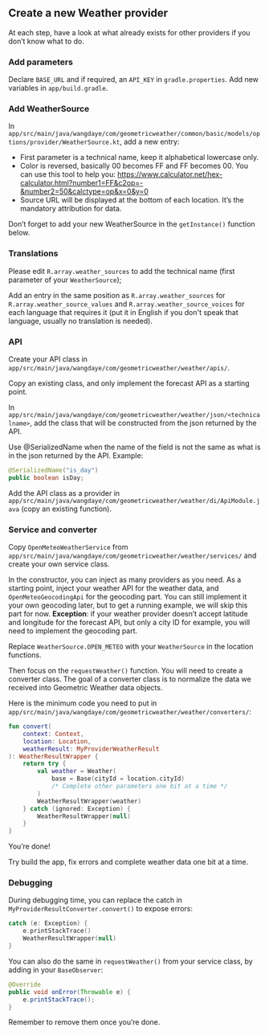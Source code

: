 ## Create a new Weather provider

At each step, have a look at what already exists for other providers if you don’t know what to do.

### Add parameters

Declare `BASE_URL` and if required, an `API_KEY` in `gradle.properties`.
Add new variables in `app/build.gradle`.


### Add WeatherSource
In `app/src/main/java/wangdaye/com/geometricweather/common/basic/models/options/provider/WeatherSource.kt`, add a new entry:
- First parameter is a technical name, keep it alphabetical lowercase only.
- Color is reversed, basically 00 becomes FF and FF becomes 00. You can use this tool to help you: https://www.calculator.net/hex-calculator.html?number1=FF&c2op=-&number2=50&calctype=op&x=0&y=0
- Source URL will be displayed at the bottom of each location. It’s the mandatory attribution for data.

Don’t forget to add your new WeatherSource in the `getInstance()` function below.


### Translations
Please edit `R.array.weather_sources` to add the technical name (first parameter of your `WeatherSource`);

Add an entry in the same position as `R.array.weather_sources` for `R.array.weather_source_values` and `R.array.weather_source_voices` for each language that requires it (put it in English if you don't speak that language, usually no translation is needed).


### API
Create your API class in `app/src/main/java/wangdaye/com/geometricweather/weather/apis/`.

Copy an existing class, and only implement the forecast API as a starting point.

In `app/src/main/java/wangdaye/com/geometricweather/weather/json/<technicalname>`, add the class that will be constructed from the json returned by the API.

Use @SerializedName when the name of the field is not the same as what is in the json returned by the API.
Example:
```java
@SerializedName("is_day")
public boolean isDay;
```

Add the API class as a provider in `app/src/main/java/wangdaye/com/geometricweather/weather/di/ApiModule.java` (copy an existing function).


### Service and converter
Copy `OpenMeteoWeatherService` from `app/src/main/java/wangdaye/com/geometricweather/weather/services/` and create your own service class.

In the constructor, you can inject as many providers as you need.
As a starting point, inject your weather API for the weather data, and `OpenMeteoGeocodingApi` for the geocoding part.
You can still implement it your own geocoding later, but to get a running example, we will skip this part for now.
**Exception**: if your weather provider doesn’t accept latitude and longitude for the forecast API, but only a city ID for example, you will need to implement the geocoding part.

Replace `WeatherSource.OPEN_METEO` with your `WeatherSource` in the location functions.

Then focus on the `requestWeather()` function. You will need to create a converter class.
The goal of a converter class is to normalize the data we received into Geometric Weather data objects.

Here is the minimum code you need to put in `app/src/main/java/wangdaye/com/geometricweather/weather/converters/`:
```kotlin
fun convert(
    context: Context,
    location: Location,
    weatherResult: MyProviderWeatherResult
): WeatherResultWrapper {
    return try {
        val weather = Weather(
            base = Base(cityId = location.cityId)
            /* Complete other parameters one bit at a time */
        )
        WeatherResultWrapper(weather)
    } catch (ignored: Exception) {
        WeatherResultWrapper(null)
    }
}
```

You’re done!

Try build the app, fix errors and complete weather data one bit at a time.

### Debugging

During debugging time, you can replace the catch in `MyProviderResultConverter.convert()` to expose errors:
```kotlin
catch (e: Exception) {
    e.printStackTrace()
    WeatherResultWrapper(null)
}
```

You can also do the same in `requestWeather()` from your service class, by adding in your `BaseObserver`:
```java
@Override
public void onError(Throwable e) {
    e.printStackTrace();
}
```

Remember to remove them once you’re done.